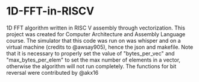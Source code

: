 # 1D-FFT-in-RISCV
1D FFT algorithm written in RISC V assembly through vectorization.
This project was created for Computer Architecture and Assembly Language course. The simulator that this code was run on was whisper and on a virtual machine (credits to @awsay905), hence the json and makefile.
Note that it is necessary to properly set the value of "bytes_per_vec" and "max_bytes_per_elem" to set the max number of elements in a vector, otherwise the algorithm will not run completely.
The functions for bit reversal were contributed by @akx16
